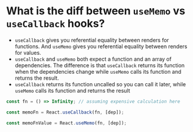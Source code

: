 # What is the diff between `useMemo` vs `useCallback` hooks?

-   `useCallback` gives you referential equality between renders for functions. And `useMemo` gives you referential equality between renders for values.
-   `useCallback` and `useMemo` both expect a function and an array of dependencies. The difference is that `useCallback` returns its function when the dependencies change while `useMemo` calls its function and returns the result.
-   `useCallback` returns its function uncalled so you can call it later, while `useMemo` calls its function and returns the result

```jsx
const fn = () => Infinity; // assuming expensive calculation here

const memoFn = React.useCallback(fn, [dep]);

const memoFnValue = React.useMemo(fn, [dep]);
```